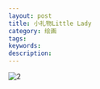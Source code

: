 ```yaml
---
layout: post
title: 小礼物Little Lady
category: 绘画
tags: 
keywords: 
description: 
---
```


![2](/public/img/days/2.jpg)

